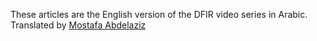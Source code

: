These articles are the English version of the DFIR video series in Arabic. Translated by <a href="https://mmox.me/">Mostafa Abdelaziz</a>

